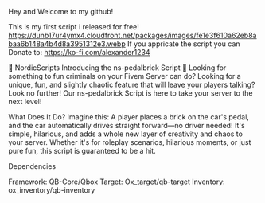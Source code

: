 Hey and Welcome to my github!

This is my first script i released for free!
https://dunb17ur4ymx4.cloudfront.net/packages/images/fe1e3f610a62eb8abaa6b148a4b4d8a3951312e3.webp
If you appricate the script you can Donate to: https://ko-fi.com/alexander1234




🚗 NordicScripts Introducing the ns-pedalbrick Script 🚗
Looking for something to fun criminals on your Fivem Server can do? Looking for a unique, fun, and slightly chaotic feature that will leave your players talking? Look no further! Our ns-pedalbrick Script is here to take your server to the next level!

What Does It Do?
Imagine this: A player places a brick on the car's pedal, and the car automatically drives straight forward—no driver needed! It's simple, 
hilarious, and adds a whole new layer of creativity and chaos to your server. Whether it's for roleplay scenarios, hilarious moments, 
or just pure fun, this script is guaranteed to be a hit.


Dependencies

Framework: QB-Core/Qbox
Target: Ox_target/qb-target
Inventory: ox_inventory/qb-inventory
